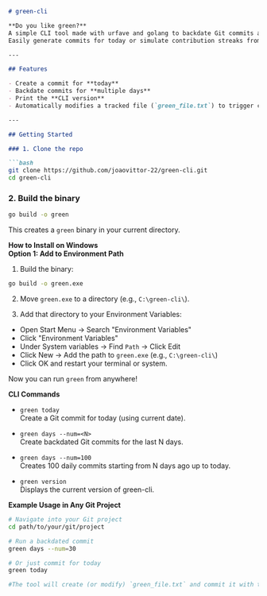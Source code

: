 ```markdown
# green-cli

**Do you like green?**  
A simple CLI tool made with urfave and golang to backdate Git commits and colorize your GitHub contribution graph.  
Easily generate commits for today or simulate contribution streaks from the past!

---

## Features

- Create a commit for **today**  
- Backdate commits for **multiple days**  
- Print the **CLI version**  
- Automatically modifies a tracked file (`green_file.txt`) to trigger commits

---

## Getting Started

### 1. Clone the repo

```bash
git clone https://github.com/joaovittor-22/green-cli.git
cd green-cli
```

### 2. Build the binary

```bash
go build -o green
```

This creates a `green` binary in your current directory.

**How to Install on Windows**  
**Option 1: Add to Environment Path**

1. Build the binary:

```bash
go build -o green.exe
```

2. Move `green.exe` to a directory (e.g., `C:\green-cli\`).

3. Add that directory to your Environment Variables:

- Open Start Menu → Search "Environment Variables"
- Click "Environment Variables"
- Under System variables → Find `Path` → Click Edit
- Click New → Add the path to `green.exe` (e.g., `C:\green-cli\`)
- Click OK and restart your terminal or system.

Now you can run `green` from anywhere!

**CLI Commands**

- `green today`  
  Create a Git commit for today (using current date).

- `green days --num=<N>`  
  Create backdated Git commits for the last N days.

- `green days --num=100`  
  Creates 100 daily commits starting from N days ago up to today.

- `green version`  
  Displays the current version of green-cli.

**Example Usage in Any Git Project**

```bash
# Navigate into your Git project
cd path/to/your/git/project

# Run a backdated commit
green days --num=30

# Or just commit for today
green today

#The tool will create (or modify) `green_file.txt` and commit it with the appropriate backdated metadata.
